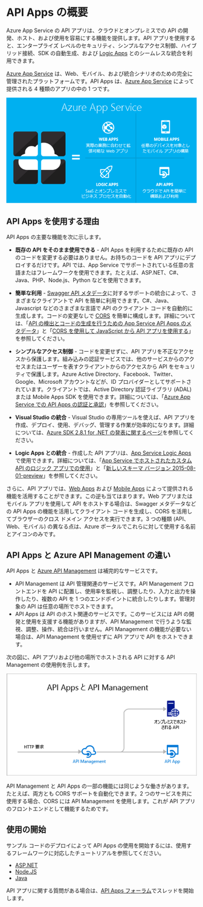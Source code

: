 <properties 
	pageTitle="API Apps の概要 | Microsoft Azure" 
	description="Azure App Service を利用して、RESTful API を開発、ホスト、および使用する方法について説明します。" 
	services="app-service\api" 
	documentationCenter=".net" 
	authors="tdykstra" 
	manager="wpickett" 
	editor=""/>

<tags 
	ms.service="app-service-api" 
	ms.workload="web" 
	ms.tgt_pltfrm="na" 
	ms.devlang="na" 
	ms.topic="get-started-article" 
	ms.date="05/03/2016" 
	ms.author="rachelap"/>

# API Apps の概要

Azure App Service の API アプリは、クラウドとオンプレミスでの API の開発、ホスト、および使用を容易にする機能を提供します。API アプリを使用すると、エンタープライズ レベルのセキュリティ、シンプルなアクセス制御、ハイブリッド接続、SDK の自動生成、および [Logic Apps](../app-service-logic/app-service-logic-what-are-logic-apps.md) とのシームレスな統合を利用できます。

[Azure App Service](../app-service/app-service-value-prop-what-is.md) は、Web、モバイル、および統合シナリオのための完全に管理されたプラットフォームです。API Apps は、[Azure App Service](../app-service/app-service-value-prop-what-is.md) によって提供される 4 種類のアプリの中の 1 つです。

![Azure App Service でのアプリの種類](./media/app-service-api-apps-why-best-platform/appservicesuite.png)

## API Apps を使用する理由

API Apps の主要な機能を次に示します。

- **既存の API をそのまま使用できる** - API Apps を利用するために既存の API のコードを変更する必要はありません。お持ちのコードを API アプリにデプロイするだけです。API では、App Service でサポートされている任意の言語またはフレームワークを使用できます。たとえば、ASP.NET、C#、Java、PHP、Node.js、Python などを使用できます。

- **簡単な利用** - [Swagger API メタデータ](http://swagger.io/)に対するサポートの統合によって、さまざまなクライアントで API を簡単に利用できます。C#、Java、Javascript などのさまざまな言語で API のクライアント コードを自動的に生成します。コードの変更なしで [CORS](app-service-api-cors-consume-javascript.md) を簡単に構成します。詳細については、「[API の検出とコードの生成を行うための App Service API Apps のメタデータ](app-service-api-metadata.md)」と「[CORS を使用して JavaScript から API アプリを使用する](app-service-api-cors-consume-javascript.md)」を参照してください。

- **シンプルなアクセス制御** - コードを変更せずに、API アプリを不正なアクセスから保護します。組み込みの認証サービスでは、他のサービスからのアクセスまたはユーザーを表すクライアントからのアクセスから API をセキュリティで保護します。Azure Active Directory、Facebook、Twitter、Google、Microsoft アカウントなどが、ID プロバイダーとしてサポートされています。クライアントでは、Active Directory 認証ライブラリ (ADAL) または Mobile Apps SDK を使用できます。詳細については、「[Azure App Service での API Apps の認証と承認](app-service-api-authentication.md)」を参照してください。

- **Visual Studio の統合** - Visual Studio の専用ツールを使えば、API アプリを作成、デプロイ、使用、デバッグ、管理する作業が効率的になります。詳細については、[Azure SDK 2.8.1 for .NET の発表に関するページ](/blog/announcing-azure-sdk-2-8-1-for-net/)を参照してください。

- **Logic Apps との統合** - 作成した API アプリは、[App Service Logic Apps](../app-service-logic/app-service-logic-what-are-logic-apps.md) で使用できます。詳細については、「[App Service でホストされたカスタム API のロジック アプリでの使用](../app-service-logic/app-service-logic-custom-hosted-api.md)」と「[新しいスキーマ バージョン 2015-08-01-preview](../app-service-logic/app-service-logic-schema-2015-08-01.md)」を参照してください。

さらに、API アプリでは、[Web Apps](../app-service-web/app-service-web-overview.md) および [Mobile Apps](../app-service-mobile/app-service-mobile-value-prop.md) によって提供される機能を活用することができます。この逆も当てはまります。Web アプリまたはモバイル アプリを使用して API をホストする場合は、Swagger メタデータなどの API Apps の機能を活用してクライアント コードを生成し、CORS を活用してブラウザーのクロス ドメイン アクセスを実行できます。3 つの種類 (API、Web、モバイル) の異なる点は、Azure ポータルでこれらに対して使用する名前とアイコンのみです。

## API Apps と Azure API Management の違い

API Apps と [Azure API Management](../api-management/api-management-key-concepts.md) は補完的なサービスです。

* API Management は API 管理関連のサービスです。API Management フロントエンドを API に配置し、使用率を監視し、調整したり、入力と出力を操作したり、複数の API を 1 つのエンドポイントに統合したりします。管理対象の API は任意の場所でホストできます。
* API Apps は API のホスト関連のサービスです。このサービスには API の開発と使用を支援する機能がありますが、API Management で行うような監視、調整、操作、統合は行いません。API Management の機能が必要ない場合は、API Management を使用せずに API アプリで API をホストできます。

次の図に、API アプリおよび他の場所でホストされる API に対する API Management の使用例を示します。

![Azure API Management and API Apps](./media/app-service-api-apps-why-best-platform/apia-apim.png)

API Management と API Apps の一部の機能には同じような働きがあります。たとえば、両方とも CORS サポートを自動化できます。2 つのサービスを共に使用する場合、CORS には API Management を使用します。これが API アプリのフロントエンドとして機能するためです。

## 使用の開始

サンプル コードのデプロイによって API Apps の使用を開始するには、使用するフレームワークに対応したチュートリアルを参照してください。

* [ASP.NET](app-service-api-dotnet-get-started.md)
* [Node.JS](app-service-api-nodejs-api-app.md)
* [Java](app-service-api-java-api-app.md)

API アプリに関する質問がある場合は、[API Apps フォーラム](https://social.msdn.microsoft.com/Forums/en-US/home?forum=AzureAPIApps)でスレッドを開始します。

<!---HONumber=AcomDC_0713_2016-->